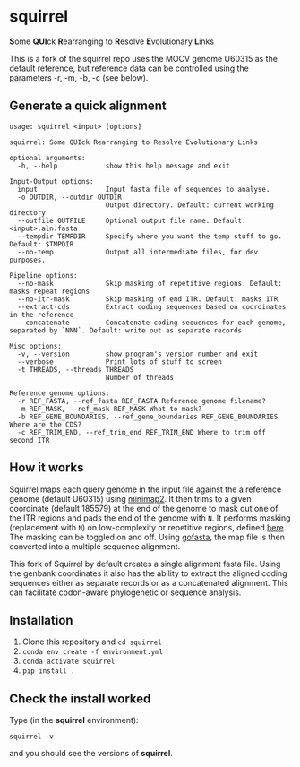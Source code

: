 # squirrel

**S**ome **QUI**ck **R**earranging to **R**esolve **E**volutionary **L**inks

This is a fork of the squirrel repo uses the MOCV genome U60315 as the default reference, but reference data can be controlled using the parameters -r, -m, -b, -c (see below). 

## Generate a quick alignment

```
usage: squirrel <input> [options]

squirrel: Some QUIck Rearranging to Resolve Evolutionary Links

optional arguments:
  -h, --help            show this help message and exit

Input-Output options:
  input                 Input fasta file of sequences to analyse.
  -o OUTDIR, --outdir OUTDIR
                        Output directory. Default: current working directory
  --outfile OUTFILE     Optional output file name. Default: <input>.aln.fasta
  --tempdir TEMPDIR     Specify where you want the temp stuff to go. Default: $TMPDIR
  --no-temp             Output all intermediate files, for dev purposes.

Pipeline options:
  --no-mask             Skip masking of repetitive regions. Default: masks repeat regions
  --no-itr-mask         Skip masking of end ITR. Default: masks ITR
  --extract-cds         Extract coding sequences based on coordinates in the reference
  --concatenate         Concatenate coding sequences for each genome, separated by `NNN`. Default: write out as separate records

Misc options:
  -v, --version         show program's version number and exit
  --verbose             Print lots of stuff to screen
  -t THREADS, --threads THREADS
                        Number of threads

Reference genome options:
  -r REF_FASTA, --ref_fasta REF_FASTA Reference genome filename?
  -m REF_MASK, --ref_mask REF_MASK What to mask?
  -b REF_GENE_BOUNDARIES, --ref_gene_boundaries REF_GENE_BOUNDARIES Where are the CDS?
  -c REF_TRIM_END, --ref_trim_end REF_TRIM_END Where to trim off second ITR

```

## How it works

Squirrel maps each query genome in the input file against the a reference genome (default U60315) using [minimap2](https://academic.oup.com/bioinformatics/article/34/18/3094/4994778). It then trims to a given coordinate (default 185579) at the end of the genome to mask out one of the ITR regions and pads the end of the genome with `N`. It performs masking (replacement with `N`) on low-complexity or repetitive regions, defined [here](https://github.com/aineniamh/squirrel/blob/main/squirrel/data/to_mask.csv). The masking can be toggled on and off.
Using [gofasta](https://academic.oup.com/bioinformatics/article/38/16/4033/6631223), the map file is then converted into a multiple sequence alignment. 

This fork of Squirrel by default creates a single alignment fasta file. Using the genbank coordinates it also has the ability to extract the aligned coding sequences either as separate records or as a concatenated alignment. This can facilitate codon-aware phylogenetic or sequence analysis.

## Installation

1. Clone this repository and ``cd squirrel``
2. ``conda env create -f environment.yml``
3. ``conda activate squirrel``
4. ``pip install .``

## Check the install worked

Type (in the <strong>squirrel</strong> environment):

```
squirrel -v
```
and you should see the versions of <strong>squirrel</strong>.
